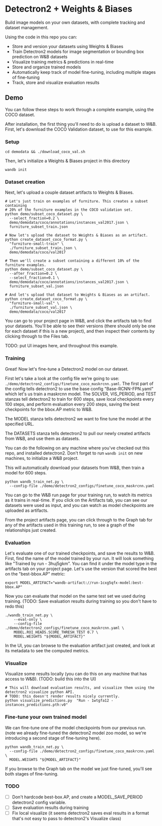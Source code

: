 # Detectron2 + Weights & Biases

Build image models on your own datasets, with complete tracking and dataset management.

Using the code in this repo you can:

- Store and version your datasets using Weights & Biases
- Train Detectron2 models for image segmentation or bounding box prediction on W&B datasets
- Visualize training metrics & predictions in real-time
- Store and organize trained models
- Automatically keep track of model fine-tuning, including multiple stages of fine-tuning
- Track, store and visualize evaluation results

## Demo

You can follow these steps to work through a complete example, using the COCO dataset.

After installation, the first thing you'll need to do is upload a dataset to W&B. First, let's download the COCO Validation dataset, to use for this example.

### Setup

```
cd demodata && ./download_coco_val.sh
```

Then, let's initialize a Weights & Biases project in this directory

```
wandb init
```

### Dataset creation

Next, let's upload a couple dataset artifacts to Weights & Biases.

```
# Let's just train on examples of furniture. This creates a subset containing
# 20% of the furniture examples in the COCO validation set.
python demo/subset_coco_dataset.py \
  --select_fraction=0.2 \
  demo/demodata/coco/annotations/instances_val2017.json \
  furniture_subset_train.json

# Now let's upload the dataset to Weights & Biases as an artifact.
python create_dataset_coco_format.py \
  "furniture-small-train" \
  ./furniture_subset_train.json \
  demo/demodata/coco/val2017

# Then we'll create a subset containing a different 10% of the furniture examples.
python demo/subset_coco_dataset.py \
  --after_fraction=0.2 \
  --select_fraction=0.1 \
  demo/demodata/coco/annotations/instances_val2017.json \
  furniture_subset_val.json

# And let's upload that dataset to Weights & Biases as an artifact.
python create_dataset_coco_format.py \
  "furniture-small-val" \
  ./furniture_subset_val.json \
  demo/demodata/coco/val2017
```

You can go to your project page in W&B, and click the artifacts tab to find your datasets. You'll be able to see their versions (there should only be one for each dataset if this is a new project), and then inspect their contents by clicking through to the Files tab.

TODO: put UI images here, and throughout this example.

### Training

Great! Now let's fine-tune a Detectron2 model on our dataset.

First let's take a look at the config file we're going to use: `./demo/detectron2_configs/finetune_coco_maskrcnn.yaml`. The first part of the config tells detectron2 to use the base config "Base-RCNN-FPN.yaml" which let's us train a maskrcnn model. The SOLVER, VIS_PERIOD, and TEST stanzas tell detectron2 to train for 600 steps, save local checkpoints every 100 steps, and perform evaluation every 200 steps, saving the best checkpoints for the bbox.AP metric to W&B.

The MODEL stanza tells detectron2 we want to fine tune the model at the specified URL.

The DATASETS stanza tells detectron2 to pull our newly created artifacts from W&B, and use them as datasets.

You can do the following on any machine where you've checked out this repo, and installed detectron2. Don't forget to run `wandb init` on new machines, to initialize a W&B project.

This will automatically download your datasets from W&B, then train a model for 600 steps.

```
python wandb_train_net.py \
  --config-file ./demo/detectron2_configs/finetune_coco_maskrcnn.yaml
```

You can go to the W&B run page for your training run, to watch its metrics as it trains in real-time. If you click on the Artifacts tab, you can see our datasets were used as input, and you can watch as model checkpoints are uploaded as artifacts.

From the project artifacts page, you can click through to the Graph tab for any of the artifacts used in this training run, to see a graph of the relationships just created.

### Evaluation

Let's evaluate one of our trained checkpoints, and save the results to W&B. First, find the name of the model trained by your run. It will look something like "Trained by run - 3huj5gkm". You can find it under the model type in the artifacts tab on your project page. Let's use the version that scored the best on the "best-bbox.AP" metric:

```
export MODEL_ARTIFACT="wandb-artifact://run-1cxg5qfx-model:best-bbox.AP"
```

Now you can evaluate that model on the same test set we used during training.
(TODO: Save evaluation results during training so you don't have to redo this)

```
./wandb_train_net.py \
    --eval-only \
    --config-file ./demo/detectron2_configs/finetune_coco_maskrcnn.yaml \
    MODEL.ROI_HEADS.SCORE_THRESH_TEST 0.7 \
    MODEL.WEIGHTS "${MODEL_ARTIFACT}"
```

In the UI, you can browse to the evaluation artifact just created, and look at its metadata to see the computed metrics.

### Visualize

Visualize some results locally (you can do this on any machine that has access to W&B). (TODO: build this into the UI)

```
# This will download evaluation results, and visualize them using the detectron2 visualize python API.
# TODO: this doesn't render results nicely currently.
python visualize_predictions.py  "Run - 1wtgfa12 - instances_predictions.pth:v0"
```

### Fine-tune your own trained model

We can fine-tune one of the model checkpoints from our previous run. (note we already fine-tuned the detectron2 model zoo model, so we're introducing a second stage of fine-tuning here).

```
python wandb_train_net.py \
  --config-file ./demo/detectron2_configs/finetune_coco_maskrcnn.yaml \
  MODEL.WEIGHTS "${MODEL_ARTIFACT}"
```

If you browse to the Graph tab on the model we just fine-tuned, you'll see both stages of fine-tuning.

### TODO

- [ ] Don't hardcode best-box.AP, and create a MODEL_SAVE_PERIOD detectron2 config variable.
- [ ] Save evaluation results during training
- [ ] Fix local visualize (it seems detectron2 saves eval results in a format that's not easy to pass to detectron2's Visualize class)
